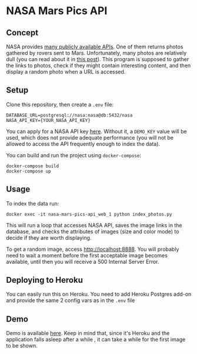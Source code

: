 # NASA Mars Pics API

## Concept

NASA provides [many publicly available APIs](https://api.nasa.gov/). One of them
returns photos gathered by rovers sent to Mars. Unfortunately, many photos are
relatively dull (you can read about it in
[this post](http://pfertyk.me/2017/06/getting-mars-photos-from-nasa-using-aiohttp/)).
This program is supposed to gather the links to photos, check if they might contain
interesting content, and then display a random photo when a URL is accessed.

## Setup

Clone this repository, then create a `.env` file:

```
DATABASE_URL=postgresql://nasa:nasa@db:5432/nasa
NASA_API_KEY={YOUR_NASA_API_KEY}
```

You can apply for a NASA API key [here](https://api.nasa.gov/). Without it, a
`DEMO_KEY` value will be used, which does not provide adequate performance
(you will not be allowed to access the API frequently enough to index the data).

You can build and run the project using `docker-compose`:

```
docker-compose build
docker-compose up
```

## Usage

To index the data run:

```
docker exec -it nasa-mars-pics-api_web_1 python index_photos.py
```

This will run a loop that accesses NASA API, saves the image links in the
database, and checks the attributes of images (size and color mode) to decide
if they are worth displaying.

To get a random image, access <http://localhost:8888>. You will probably need to
wait a moment before the first acceptable image becomes available, until then
you will receive a 500 Internal Server Error.

## Deploying to Heroku

You can easily run this on Heroku. You need to add Heroku Postgres add-on and
provide the same 2 config vars as in the `.env` file

## Demo

Demo is available [here](https://nasa-mars-pics.herokuapp.com/). Keep in mind that,
since it's Heroku and the application falls asleep after a while ,
it can take a while for the first image to be shown.
